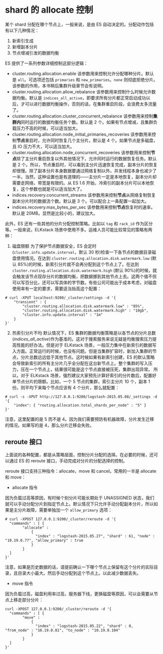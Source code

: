 # shard 的 allocate 控制

某个 shard 分配在哪个节点上，一般来说，是由 ES 自动决定的。分配动作包括有以下几种情况：

1. 新索引生成
2. 新增副本分片
3. 节点增减引发的数据均衡

ES 提供了一系列参数详细控制这部分逻辑：

* cluster.routing.allocation.enable
  该参数用来控制允许分配哪种分片。默认是 `all`。可选项还包括 `primaries` 和 `new_primaries`。`none` 则彻底拒绝分片。该参数的作用，本书稍后集群升级章节会有说明。
* cluster.routing.allocation.allow_rebalance
  该参数用来控制什么时候允许数据均衡。默认是 `indices_all_active`，即要求所有分片都正常启动成功以后，才可以进行数据均衡操作，否则的话，在集群重启阶段，会浪费太多流量了。
* cluster.routing.allocation.cluster_concurrent_rebalance
  该参数用来控制**集群内**同时运行的数据均衡任务个数。默认是 2 个。如果有节点增减，且集群负载压力不高的时候，可以适当加大。
* cluster.routing.allocation.node_initial_primaries_recoveries
  该参数用来控制**节点**重启时，允许同时恢复几个主分片。默认是 4 个。如果节点是多磁盘，且 IO 压力不大，可以适当加大。
* cluster.routing.allocation.node_concurrent_recoveries
  该参数用来控制**节点**除了主分片重启恢复以外其他情况下，允许同时运行的数据恢复任务。默认是 2 个。所以，节点重启时，可以看到主分片迅速恢复完成，副本分片的恢复却很慢。除了副本分片本身数据要通过网络复制以外，并发线程本身也减少了一半。当然，这种设置也是有道理的——主分片一定是本地恢复，副本分片却需要走网络，带宽是有限的。从 ES 1.6 开始，冷索引的副本分片可以本地恢复，这个参数也就是可以适当加大了。
* indices.recovery.concurrent_streams
  该参数用来控制**节点**从网络复制恢复副本分片时的数据流个数。默认是 3 个。可以配合上一条配置一起加大。
* indices.recovery.max_bytes_per_sec
  该参数用来控制**节点**恢复时的速率。默认是 20MB。显然是比较小的，建议加大。

此外，ES 还有一些其他的分片分配控制策略。比如以 `tag` 和 `rack_id` 作为区分等。一般来说，ELKstack 场景中使用不多。运维人员可能比较常见的策略有两种：

1. 磁盘限额
   为了保护节点数据安全，ES 会定时(`cluster.info.update.interval`，默认 30 秒)检查一下各节点的数据目录磁盘使用情况。在达到 `cluster.routing.allocation.disk.watermark.low` (默认 85%)的时候，新索引分片就不会再分配到这个节点上了。在达到 `cluster.routing.allocation.disk.watermark.high` (默认 90%)的时候，就会触发该节点现存分片的数据均衡，把数据挪到其他节点上去。这两个值不但可以写百分比，还可以写具体的字节数。有些公司可能出于成本考虑，对磁盘使用率有一定的要求，需要适当抬高这个配置：

```
# curl -XPUT localhost:9200/_cluster/settings -d '{
    "transient" : {
        "cluster.routing.allocation.disk.watermark.low" : "85%",
        "cluster.routing.allocation.disk.watermark.high" : "10gb",
        "cluster.info.update.interval" : "1m"
    }
}'
```

2. 热索引分片不均
   默认情况下，ES 集群的数据均衡策略是以各节点的分片总数(*indices_all_active*)作为基准的。这对于搜索服务来说无疑是均衡搜索压力提高性能的好办法。但是对于 ELKstack 场景，一般压力集中在新索引的数据写入方面。正常运行的时候，也没有问题。但是当集群扩容时，新加入集群的节点，分片总数远远低于其他节点。这时候如果有新索引创建，ES 的默认策略会导致新索引的所有主分片几乎全分配在这台新节点上。整个集群的写入压力，压在一个节点上，结果很可能是这个节点直接被压死，集群出现异常。
   所以，对于 ELKstack 场景，强烈建议大家预先计算好索引的分片数后，配置好单节点分片的限额。比如，一个 5 节点的集群，索引主分片 10 个，副本 1 份。则平均下来每个节点应该有 4 个分片，那么就配置：

```
# curl -s -XPUT http://127.0.0.1:9200/logstash-2015.05.08/_settings -d '{
    "index": { "routing.allocation.total_shards_per_node" : "5" }
}'
```

注意，这里配置的是 5 而不是 4。因为我们需要预防有机器故障，分片发生迁移的情况。如果写的是 4，那么分片迁移会失败。

## reroute 接口

上面说的各种配置，都是从策略层面，控制分片分配的选择。在必要的时候，还可以通过 ES 的 reroute 接口，手动完成对分片的分配选择的控制。

reroute 接口支持三种指令：allocate，move 和 cancel。常用的一半是 allocate 和 move：

* allocate 指令

因为负载过高等原因，有时候个别分片可能长期处于 UNASSIGNED 状态，我们就可以手动分配分片到指定节点上。默认情况下只允许手动分配副本分片，所以如果是主分片故障，需要单独加一个 `allow_primary` 选项：

```
# curl -XPOST 127.0.0.1:9200/_cluster/reroute -d '{
  "commands" : [ {
        "allocate" :
            {
              "index" : "logstash-2015.05.27", "shard" : 61, "node" : "10.19.0.77", "allow_primary" : true
            }
        }
  ]
}'
```

注意，如果是历史数据的话，请提前确认一下哪个节点上保留有这个分片的实际目录，且目录大小最大。然后手动分配到这个节点上。以此减少数据丢失。

* move 指令

因为负载过高，磁盘利用率过高，服务器下线，更换磁盘等原因，可以会需要从节点上移走部分分片：

```
curl -XPOST 127.0.0.1:9200/_cluster/reroute -d '{
  "commands" : [ {
        "move" :
            {
              "index" : "logstash-2015.05.22", "shard" : 0, "from_node" : "10.19.0.81", "to_node" : "10.19.0.104"
            }
        }
  ]
}'
```
